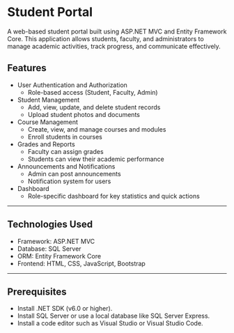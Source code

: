# Student Portal

A web-based student portal built using ASP.NET MVC and Entity Framework Core. This application allows students, faculty, and administrators to manage academic activities, track progress, and communicate effectively.

## Features
  - User Authentication and Authorization
     - Role-based access (Student, Faculty, Admin)
  - Student Management
     - Add, view, update, and delete student records
     - Upload student photos and documents
  - Course Management
     - Create, view, and manage courses and modules
     - Enroll students in courses
  - Grades and Reports
     - Faculty can assign grades
     - Students can view their academic performance
  - Announcements and Notifications
     - Admin can post announcements
     - Notification system for users
  - Dashboard
     - Role-specific dashboard for key statistics and quick actions
---
## Technologies Used
- Framework: ASP.NET MVC
- Database: SQL Server
- ORM: Entity Framework Core
- Frontend: HTML, CSS, JavaScript, Bootstrap
---
## Prerequisites
  - Install .NET SDK (v6.0 or higher).
  - Install SQL Server or use a local database like SQL Server Express.
  - Install a code editor such as Visual Studio or Visual Studio Code.
